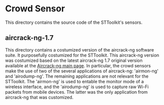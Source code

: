 # Crowd Sensor

This directory contains the source code of the STToolkit's sensors.

## aircrack-ng-1.7

This directory contains a costumized version of the aircrack-ng software suite. It purposefully costumized for the STToolkit. This aircrack-ng version was costumized based on the latest aircrack-ng 1.7 original version available at the [Aircrack-ng main page](https://www.aircrack-ng.org/). In particular, the crowd sensors make the use of two of the several applications of aircrack-ng: 'airmon-ng' and 'airodump-ng'. The remaining applications are not relevant for the STToolkit. The 'airmon-ng' is used to entable the monitor mode of a wireless interface, and the 'airodump-ng' is used to capture raw Wi-Fi packets from mobile devices. The latter was the only application from aircrack-ng that was customized.

